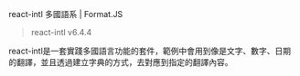 react-intl 多國語系 | Format.JS

> react-intl v6.4.4

react-intl是一套實踐多國語言功能的套件，範例中會用到像是文字、數字、日期的翻譯，並且透過建立字典的方式，去對應到指定的翻譯內容。

